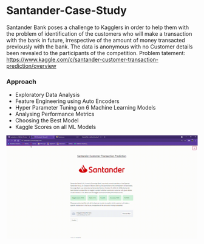 # Santander-Case-Study
Santander Bank poses a challenge to Kagglers in order to help them with the problem of identification of the customers who will make a transaction with the bank in future, irrespective of the amount of money transacted previously with the bank. The data is anonymous with no Customer details been revealed to the participants of the competition.
Problem tatement: https://www.kaggle.com/c/santander-customer-transaction-prediction/overview

### Approach
- Exploratory Data Analysis
- Feature Engineering using Auto Encoders
- Hyper Parameter Tuning on 6 Machine Learning Models
- Analysing Performance Metrics
- Choosing the Best Model
- Kaggle Scores on all ML Models

![](CS1_video.gif)
